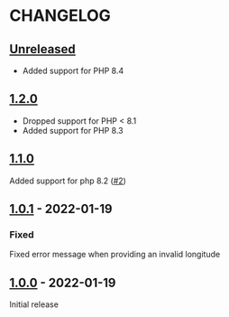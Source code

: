 # CHANGELOG

## [Unreleased]

* Added support for PHP 8.4

## [1.2.0]

* Dropped support for PHP < 8.1
* Added support for PHP 8.3

## [1.1.0]

Added support for php 8.2 ([#2](https://github.com/beste/latlon-geohash-php/pull/2))

## [1.0.1] - 2022-01-19

### Fixed

Fixed error message when providing an invalid longitude

## [1.0.0] - 2022-01-19

Initial release

[Unreleased]: https://github.com/beste/latlon-geohash-php/compare/1.2.0...main
[1.2.0]: https://github.com/beste/latlon-geohash-php/compare/1.1.0...1.2.0
[1.1.0]: https://github.com/beste/latlon-geohash-php/compare/1.0.1...1.1.0
[1.0.1]: https://github.com/beste/latlon-geohash-php/compare/1.0.0...1.0.1
[1.0.0]: https://github.com/beste/latlon-geohash-php/releases/tag/1.0.0


